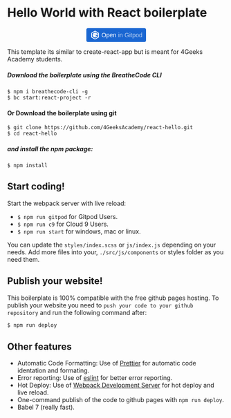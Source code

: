 # Hello World with React boilerplate
<p align="center"><svg width="138px" height="32px" viewBox="0 0 1380 320" version="1.1" xmlns="http://www.w3.org/2000/svg" xmlns:xlink="http://www.w3.org/1999/xlink">
    <g id="Page-1" stroke="none" stroke-width="1" fill="none" fill-rule="evenodd">
        <g id="button">
            <rect id="Background" fill="#1966D2" x="0" y="0" width="1380" height="320" rx="40"></rect>
            <text id="in-Gitpod" opacity="0.703985305" font-family="Helvetica" font-size="140" font-weight="normal" fill="#FFFFFF">
                <tspan x="735" y="210">in Gitpod</tspan>
            </text>
            <text id="Code" font-family="Helvetica" font-size="140" font-weight="normal" fill="#FFFFFF">
                <tspan x="350" y="210">Open</tspan>
            </text>
            <g id="logo" fill="#FFFFFF" transform="translate(112.000000, 57.000000)">
                <polygon id="Path" points="17.74 144.58 17.74 63.57 0 53.33 0 154.76 0 154.77 87.77 205.43 87.77 184.7"></polygon>
                <polygon id="Path" points="87.77 163.95 87.77 104 35.74 73.96 35.74 134.15"></polygon>
                <polygon id="Path" points="89.35 20.55 159.49 60.97 177.21 50.74 89.35 0 1.49 50.73 19.27 60.99"></polygon>
                <polygon id="Path" points="141.48 71.37 89.36 41.33 37.27 71.38 89.35 101.45"></polygon>
                <polygon id="Path" points="90.77 164.06 143.02 134.14 143.02 113.66 107.01 134.15 107.01 113.44 161.02 82.7 161.02 144.58 90.77 184.79 90.77 205.53 178.7 154.78 178.7 154.78 178.7 154.77 178.7 53.35 90.77 104.1"></polygon>
                <polygon id="Path" points="89.35 103.18 89.35 103.19 89.35 103.19 89.35 103.19 89.35 103.18 89.35 103.18"></polygon>
            </g>
        </g>
    </g>
</svg>
</p>

This template its similar to create-react-app but is meant for 4Geeks Academy students.

##### Download the boilerplate using the BreatheCode CLI
```
$ npm i breathecode-cli -g
$ bc start:react-project -r
```

#### Or Download the boilerplate using git

```
$ git clone https://github.com/4GeeksAcademy/react-hello.git
$ cd react-hello
```

##### and install the npm package:
```
$ npm install
```

## Start coding!

Start the webpack server with live reload:
- `$ npm run gitpod` for Gitpod Users.
- `$ npm run c9` for Cloud 9 Users.
- `$ npm run start` for windows, mac or linux.

You can update the `styles/index.scss` or `js/index.js` depending on your needs.
Add more files into your, `./src/js/components` or styles folder as you need them.

## Publish your website!

This boilerplate is 100% compatible with the free github pages hosting.
To publish your website you need to `push your code to your github repository` and run the following command after:
```sh
$ npm run deploy
```

## Other features

- Automatic Code Formatting: Use of [Prettier](https://prettier.io/) for automatic code identation and formating.
- Error reporting: Use of [eslint](https://eslint.org/) for better error reporting.
- Hot Deploy: Use of [Webpack Development Server](https://webpack.js.org/configuration/dev-server/) for hot deploy and live reload.
- One-command publish of the code to github pages with `npm run deploy`.
- Babel 7 (really fast).
